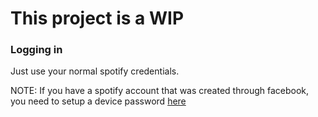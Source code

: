# This project is a WIP

### Logging in

Just use your normal spotify credentials.

NOTE: If you have a spotify account that was created through facebook, you need to setup a device password [here](http://www.spotify.com/account/set-device-password/)